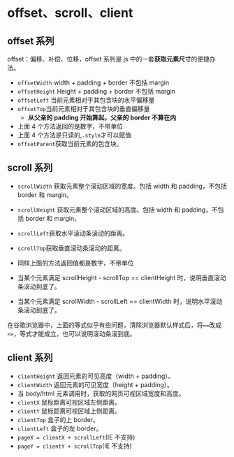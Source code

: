 # offset、scroll、client

## offset 系列

offset：偏移、补偿、位移，offset 系列是 js 中的一套**获取元素尺寸**的便捷办法。

- `offsetWidth` width + padding + border 不包括 margin
- `offsetHeight` Height + padding + border 不包括 margin
- `offsetLeft` 当前元素相对于其包含块的水平偏移量
- `offsetTop`当前元素相对于其包含块的垂直偏移量
  - **从父亲的 padding 开始算起，父亲的 border 不算在内**
- 上面 4 个方法返回的是数字，不带单位
- 上面 4 个方法是只读的,`.style`才可以赋值
- `offsetParent`获取当前元素的包含块。

## scroll 系列

- `scrollWidth` 获取元素整个滚动区域的宽度。包括 width 和 padding，不包括 border 和 margin。
- `scrollHeight` 获取元素整个滚动区域的高度。包括 width 和 padding，不包括 border 和 margin。
- `scrollLeft`获取水平滚动条滚动的距离。
- `scrollTop`获取垂直滚动条滚动的距离。
- 同样上面的方法返回值都是数字，不带单位

- 当某个元素满足 scrollHeight - scrollTop == clientHeight 时，说明垂直滚动条滚动到底了。
- 当某个元素满足 scrollWidth - scrollLeft == clientWidth 时，说明水平滚动条滚动到底了。

在谷歌浏览器中，上面的等式似乎有些问题，清除浏览器默认样式后，将`==`改成`<=`，等式才能成立，也可以说明滚动条滚到底。

## client 系列

- `clientHeight` 返回元素的可见高度（width + padding）。
- `clientWidth` 返回元素的可见宽度（height + padding）。
- 当 body/html 元素调用时，获取的网页可视区域宽度和高度。
- `clientX` 鼠标距离可视区域左侧距离。
- `clientY` 鼠标距离可视区域上侧距离。
- `clientTop` 盒子的上 border。
- `clientLeft` 盒子的左 border。
- `pageX = clientX + scrollLeft`(IE 不支持)
- `pageY = clientY + scrollTop`(IE 不支持)
